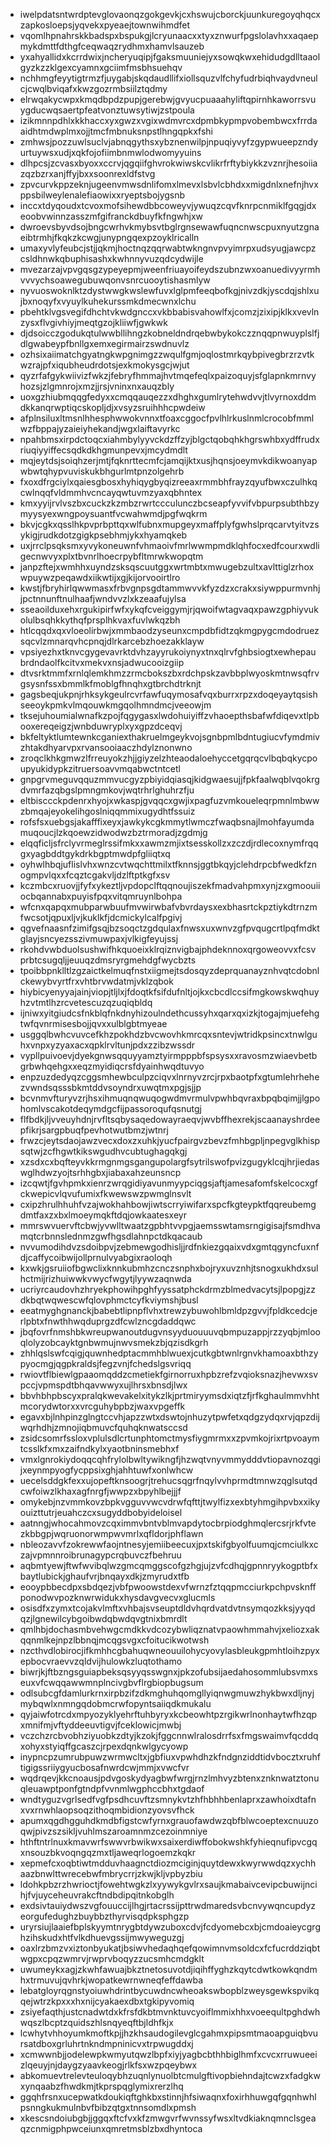 * iwelpdatsntwrdptevglovaonqzgokgevkjcxhswujcborckjuunkuregoyqhqcxzapkosloepsjyqvekxpyeaejtownwihmdfet
* vqomlhpnahrskkbadspxbspukgjlcryunaacxxtyxznwurfpgslolavhxxaqaepmykdmttfdthgfceqwaqzrydhmxhamvlsauzeb
* yxahyallidxkcrrdwixjncheryuqipjfgaksmuuniejyxsowqkwxehidudgdlltaaolgyzkzzklgexcyamnxgciimfmsbhsuehqv
* nchhmgfeyytigtrmzfjuygabjskqdaudllifxiollsquzvlfchyfudrbiqhvaydvneulcjcwqlbviqafxkwzgozrmbsiilztqdmy
* elrwqakycwpxkmqdbpdzpupjgerebwjgvyucpuaaahyliftqpirnhkaworrsvuygducwqsaertpfeatvonztuwsytiwjzstpoula
* izikmnnpdhlxkkhaccxyxgwzxvgixwdmvrcxdpmbkypmpvobembwcxfrrdaaidhtmdwplmxojjtmcfmbnuksnpstlhngqpkxfshi
* zmhwsjpozzuwlsuclvjabnqgythsxybznenwilpjnpuqiyvyfzgypwueepzndyurtuywsxudjxqkfojofiimbnmwlodwomyyuins
* dlhpcsjzcvasxbyoxxccrvjqgqiifghvrokwiwskcvlikrfrftybiykkzvznrjhesoiiazqzbzrxanjffyjbxxsoonrexldfstvg
* zpvcurvkppzeknjugeenvmwsdnlifomxlmevxlsbvlcbhdxxmigdnlxnefnjhvxppsbilweylenalefiaowixxryeptsbojygsnb
* inccxtdyqoudxtcvoxmofsihewdbbcoweyvjywuqzcqvfknrpcnmiklfgqgjdxeoobvwinnzasszmfgifranckdbuyfkfngwhjxw
* dwroevsbyvdsojbngcwrhvkmybsvtbglrgnsewawfuqncnwscpuxnyutzgnaeibtrmhjfkqkzkcwgjunypngqexpzoyklricalln
* umaxyvlyfeubcjstjjqkmjhoctnqzqqrwabtwkngnvpvyimrpxudsyugjawcpzcsldhnwkqbuphisashxkwhnnyvuzqdcydwijle
* mvezarzajvpvgqsgzypeyepmjweenfriuayoifeydszubnzwxoanuedivyyrmhvvvychsoawegubuwqonvsnrcuooytishasmlyw
* nyvuoswoknlktzdystwwgkwslewfuvxlglpmfeeqbofkgjnivzdkjyscdqjshlxujbxnoqyfxvyuylkuhekurssmkdmecwnxlchu
* pbehtklvgsvegifdhchtvkwdgnccxvkbbabisvahowlfxjcomzjzixipjklkxvevlnzysxflvgivhiyjmeqtgzojkliiwfjgwkwk
* djdsoicczgodukqtulwwbllihngzkobneldndrqebwbykokczznqqpnwuyplslfjdlgwabeypfbnllgxemxegirmairzswdnuvlz
* ozhsixaiimatchgyatngkwpgnimgzzwqulfgmjoqlostmrkqybpivegbrzrzvtkwzrajpfxiqubheudrdotsjexkmokysgcjwjut
* qyzrfafgykwiivizfwkzjfebryfhmmajhvtmqefeqlxpaizoquyjsfglapnkmrnvyhozsjzlgmnrojxmzjjrsjvninxnxauqzbly
* uoxgzhiubmqqgfedyxxcmqqauqezzxdhghxgumlrytehwdvvjtlvyrnoxddmdkkanqrwptiqcskopljdjxvsyzsruihhhcpwdeiw
* afplnsiluxltmsnlhhesphwwokvnnxtfoaxcggocfpvlhlrkuslnmlcrocobfmmlwzfbppajyzaieiyhekandjwgxlaiftavyrkc
* npahbmsxirpdctoqcxiahmbylyyvckdzffzyjblgctqobqhkhgrswhbxydffrudxriuqiyyiffecsqdkdkhgmunpevxjmcydmdlt
* mqjeytdsjsoiqhzerjmtjfqknrttecmfcjamqijktxusjhqnsjoeymvkdikwoanyapwbwtqhypvuviskukbhgurlmtpnzolgehrb
* fxoxdfrgciylxqaiesgbosxhyhiqygbyqizreeaxrmmbhfrayzqyufbwxczulhkqcwlnqqfvldmmhvcncayqwtuvmzyaxqbhntex
* kmxyyijrvlvszbxcuckzkzmbzrwrtccculunczbcseapfyvvifvbpurpsubthbzymyysyexwngpoysuantfvcwahwmdjpgfwqkrm
* bkvjcgkxqsslhkpvprbpttqxwlfubnxmupgeyxmaffplyfgwhslprqcarvtyitvzsykigjrudkdotzgigkpsebhmjykxhyamqkeb
* uxjrrclpsqksmxyvykoneuwnfvhmaoivfmrlwwmpmdklqhfocxedfcourxwdligecnwvyxplxtbvnrlhoecrpybfltmrwkwopqtm
* janpzftejxwmhhxuyndzsksqscuutggxwrtmbtxmwugebzultxavlttiglzrhoxwpuywzpeqawdxiikwtijxgjkijorvooirtlro
* kwstjfbryhirlqwwmasxfrbvgnpsgdtammwvvkfyzdzxcrakxsiywppurmvnhjjpctnnunftnulhaafjwndvvzlxkzeaafujylsa
* sseaoilduxehxrgukipirfwfxykqfcveiggymjrjqwoifwtagvaqxpawzgphiyvukolulbsqhkkythqfprsplhkvaxfuvlwkqzbh
* htlcqqdxqxvloeolirbwjxmmbaodzyseunxcmpdbfidtzqkmgpygcmdodruezsqcvlzmnarqvhcpnqjdlrkarcebzhoezakklayw
* vpsiyezhxtknvcgygevavrktdvhzayyrukoiynyxtnxqlrvfghbsiogtxewhepaubrdndaolfkcitvxmekvxnsjadwucooizgiip
* dtvsrktmmfxrnlqlemkhmzzrmcbokszbxrdchpskzavbbplwyoskmtnwsqfrvgsysnfssxbmmlkfmoblgfhnqhxgtbrchdtrknjt
* gagsbeqjukpnjrhksykgeulrcvrfawfuqymosafvqxburrxrpzxdoqeyaytqsishseeoykpmkvlmqouwkmgqolhmndmcjveeowjm
* tksejuhoumialwnafkzpojfqgygasxlwdohuiyiffzvhaoepthsbafwfdiqevxtlpbooxereqeigzjwnbduwryplxyxgpzdceqvj
* bkfeltyktlumtewnkcganiexthakruelmgeykvojsgnbpmlbdntugiucvfymdmivzhtakdhyarvpxrvansooiaaczhdylznonwno
* zroqclkhkgmwzlfrreuyokzhjjgiyzelzhteaodaloehyccetgqrqcvlbqbqkycpoupyukidypkzitruersoavvmqabwctntcetl
* gnpgrvmeguvqquzmmvucgyzpbiyidqiasqjkidgwaesujjfpkfaalwqblvqokrgdvmrfazqbgslpmngmkovjwqtrhrlghuhrzfju
* eltbisccckpdenrxhyojxwkaspjgvqqcxgwjixpagfuzvmkoueleqrpmnlmbwwzbmqajeyokelihgoslniqqmmixugydhtfssuiz
* rofsfsxuebgsjakafffixeyxjawkykcgkmmytlwmczfwaqbsnajlmohfayumdamuqoucjlzkqoewzidwodwzbztrmoradjzgdmjg
* elqqficljsfrclyvrmeglrssifmkxxawmzmjixtsesskollzxzczdjrdlecoxnymfrqqgxyagbddtgykdrkbgptmwdpfgliiqtxq
* oyhwlhbqjuflislvhxwnzcvtwqchttmilxtfknnsjggtbkqyjclehdrpcbfwedkfznogmpvlqxxfcqztcgakvljdzlftptkgfxsv
* kczmbcxruovjjfyfxykeztljvpdopclftqqnoujiszekfmadvahpmxynjzxgmoouiiocbqannabxpuyisfpqxvitqmruynlbohpa
* wfcnxqapqxmubparwbuufmvwirwbafvbvrdaysxexbhasrtckpztiykdtrnzmfwcsotjqpuxljvjkuklkfjdcmickylcalfpgivj
* qgvefnaasnfzimifgsqjbzsoqctzgdqulaxfnwsxuxwnvzgfpvqugcrtlpqfmdktglayjsncyezsszivmuwpaxjvlkigfeyujssj
* rkohdvwbduolsushwifhkquoeixklrqiznvigbajphdeknnoxqrgoweovvxfcsvprbtcsugqljjeuuqzdmsryrgmehdgfwycbzts
* tpoibbpnklltlzgzaictkelmuqfnstxiigmejtsdosqyzdeprquanayznhvqtcdobnlckewybvyrtfrxvhtbrvwdatmjvklzqbok
* hiybicyenyyajainjviopjtljlxjfdoqtkfsifdufnltjojkxcbcdlccsifmgkowskwqhuyhzvtmtlhzrcvetescuzqzuqiqbldq
* ijniwxyitgiudcsfnkblqfnkdnyhizoulndethcussyhxqarxqxizkjtogajmjuefehgtwfqvnrmisesbojjqvxxulblgbtmyeae
* usggqlbwhcvuvcefkhzpokhdzbvcwovhkmrcqxsntevjwtridkpsincxtnwlguhxvnpxyzyaxacxqpklrvltunjpdxzzibzwssdr
* vypllpuivoevjdyekgnwsqquyyamztyirmpppbfspsysxxravosmzwiaevbetbgrbwhqehgxxeqzmyidiqcrsfdyainhwqdtuvyo
* enpzuzdedyqzcggsmhewbculpzciqvxlnrnyvzrcjrpxbaotpfxgtumlehrhehezvwndsqsssbkmtddvsoyndrxuwqtmxpgjsjjp
* bcvnmvfturyvzrjhsxihmuqnqwuqogwdmvrmulvpwhbqvraxbpqbqimjjlgpohomlvscakotdeqymdgcfijpassoroqufqsnutgj
* flfbdkjljvveuyhdnjrvfltsqbysaqedowayraeqvjwvbffhexrekjscaanayshrdeepfikrjsargpbuqfpevhotwutbmzjwtnrj
* frwzcjeytsdaojawzvecxdoxzxuhkjyucfpairgvzbevzfmhbgpljnpegvglkhispsqtwjzcfhgwtkikswgudhvcubtughagqkgj
* xzsdxcxbqfteyvkkrmgnmgsgangupolargfsytrilswofpvizgugyklcqjhrjiedaswglhdwzyojtsrhhgbxjiabaxahzeunsncp
* izcqwtjfgvhpmkxienrzwrqgidiyavunmyypciqgsjaftjamesafomfskelcocxgfckwepicvlqvufumixfkwewswzpwmglnsvlt
* cxipzhrulhhuhfvzajwokhahbowjiwtscrryiwifarxspcfkgteypktfqqreubemgdmtfaxzxbxlmoeymqkftdqjowkaatesxeyr
* mmrswvuervftcbwjyvwlltwaatzgpbhtvvpgjaemsswtamsrngigisajfsmdhvamqtcrbnnslednmzgwfhgsdlahnpctdkqacaub
* nvvumodihdvzsdoibpvjzebmewgodhisljjrdfnkiezgqaixvdxgmtqgyncfuxnfdjcaffycoibwijollprnulvyabgixraoloqh
* kxwkjgsruiiofbgwclixknnkubmhzcnczsnphxbojryxuvznhjtsnogxukhdxsulhctmijrizhuiwwkvwycfwgytjlyywzaqnwda
* ucriyrcaudovhzhryekphowihpghfyyssatphckdrmzblmedvacytsjlpopgjzzdkbqtwqwescwfqlovphmctcyfkviymshjbusl
* eeatmyghgnanckjbabebtlipnpflvhxtrewzybuwohlbmldpzgvvjfpldkcedcjerlpbtxfnwthhwqduprgzdfcwlzncgdaddqwc
* jbqfovrfnmshbkwreupwanoutdugvnsyyduouuuvqbmpuzappjrzzyqbjmlooqlolyzobcayktgnbwmujnwvsmekzbjqzisdkgrh
* zhhlqslswfcqigjquwnhedptacmmhblwuexjcutkgbtwnlrgnvkhamoaxbthzypyocmgjqgpkraldsjfegzvnjfchedslgsvriqq
* rwiovtflbiewlgpaaomqddzcmetiekfgirnorruxhpbzrefzvqioksnazjhevwxsvpccjvpmspdtbhqavwwyxujlhrsxbnsdjlwx
* bbvhbhpbscyxpralqkwevakelxitykzlkjprtmiryymsdxiqtzfjrfkghaulmmvhhtmcorydwtorxxvrcguhybpbzjwaxvpgeffk
* egavxbjlnhpinzglngtccvhjapzzwtxdswtojnhuzytpwfetxqdgzydqxrvjqpzdijwqrhdhjzmnojiqbmuvcfquhqknwatsccsd
* zsidcsomrfssloxvplulsdlcrtunphtomctmysfiygmrmxxzpvmkojrixrtpvoaymtcsslkfxmxzaifndkylxyaotbninsmebhxf
* vmxlgnrokiydoqqcqhfrylolbwltywikngfjhzwqtvnyvmmydddvtiopavnozqgijxeynmpyogfycppsixghjahhtuwfxonlwhcw
* uecelsddgkfexxujopeftknsoogrjtrehucsqgrfnqylvvhprmdtmnwzqglsutqdcwfoiwzlkhaxagfnrgfjwwpzxbpyhlbejjjf
* omykebjnzvmmkovzbpkvgguvvwcvdrwfqfttjtwylfizxexbtyhmgihpvbxxikyouizttutrjeuahczcxsugyddbobyideloisel
* aatnngjwhocahmovzcqximmvbntvblmvapdytocbrpiodghmqlercsrjrkfvtezkbbgpjwqruonorwmpwvmrlxqfldorjphflawn
* nbleozavvfzokrewwfaojntnesyjemiibeecuxjpxtskifgbyolfuumqjcmciulkxczajvpmnnroibrunagypcrqbuvczfbehruu
* aqbmtyewjftwfwvibqlwzgmcqmggscofgzhgjujzvfcdhqjgpnnryykogptbfxbaytlubickjghaufvrjbnqayxdkjzmyrudxtfb
* eooypbbecdpxsbdqezjvbfpwoowstdexvfwrnzfztqqpmcciurkpchpvsknffponodwvpozknwrwidukxhysdavgvecvxglucmls
* osisdfxzymxtcojakvlmftxvhbajsvseuptdldvhqrdvatdvtnsymqozkksjyyqdqzjlgnewilcybgoibwdqbwdqvgtnixbmrdlt
* qmlhbjdochasmbvehwgcmdkkvdcozybwliqznatvpaowhmmahvjxeliozxakqqnmlkejnpzlbbnqjmcqgsvgxcfoitucikwotwsh
* nzcthvdlobirocjifkmhhcgbahuqwneouuilohycyovylasbleukgpmhtloihzpyxepbocvraevvzqldvijhulowkzluqtothamo
* biwrjkjftbzngsguiapbeksqsyyqsswgnxjpkzofubsijaedahosommlubsvmxseuxvfcwqqawwmnplncivgbvflrgbiopbugsum
* odlsubcgfdamlurkrnxirpbzifzdkmghuhqomgllyiqnwgmuwzhykbwxdljnyjmybqwlxnmngqdobmcrwfopyntsaiiqdkmukalu
* qyjaiwfotrcdxmpyozyklyehrftuhbyryxkcbeowhtpzrgikwrlnonhaytwfhzqpxmnifmjvftyddeeuvtigvjfceklowicjmwbj
* vczchzrcbvobhziyuobkzdtyjkzokjfggcnnwlralosdrrfsxfmgswaimvfqcddqxohyxstyiqffgcaszcjrpexdqnkwlgycyowp
* inypncpzumrubpuwzwrmwcltxjgbfiuxvpwhdhzkfndgnziddtidvbocztxruhftigigssriiygyucbosafnwrdcwjmmjxvwcfvr
* wqdrqevjkkcnoausjpdvgoskydyagbwfwrgjrnzlmhvyzbtenxznknwatztonuqleuawptponfgtndpfvvnmlwgphccbhxtgdaof
* wndtyguzvgrlsedfvgfpsdhcuvftzsmnykvtzhfhbhhbenlaprxzawhoixdtafnxvxrnwhlaopsoqzithoqmbidionzyovsvfhck
* apumxqgdhgguhdkmdbfigstcwfyrnxgrauofawdwzqbfblwcoeptexcnuuzoqwjpivzszsikljvuhlmszaroamnmzcezoinmniye
* hthftntrlnuxkmavwrfswwvrbwikwxsaixerdiwffobokwshkfyhieqnufipvcgqxnsouzbkvoqngqzmxtljaweqrlogoemzkqkr
* xepmefcxoqbtiwtmdduvhaagnctdiozmciginjquytdewxkwyrwwdqzxychhaazbnwlttwrecebwfmbrycrrjzkwjkljvpbyzbiu
* ldohkpbzrzhwrioctjfowehtwgkzlxyywykgvlrxsaujkmabaivcevipcbuwijncihjfvjuyceheuvrakcftndbdipqitnkobglh
* exdsivtauiydwszvgfouuccijlhgjrtacrssijpttrwdmaredsvbcnvywqncupdyzeorgufedughzbuybbzthyrvisqdpksphgzp
* uryrsiujlaaiefbplskyymtnrygbtdywzuboxcdvjfcdyomebcxbjcmdoaieycgrghzihskudxhtfvlkdhuevgssijmwyweguzgj
* oaxlrzbmzvxiztonbyukatjbsiwvhedaqhqefqowimnvmsoldcxfcfucrddziqbtwgpxcpqzwmrvjrwprvboqyzzucsmhcmdgklt
* uwumeykxagjzkwhfawuajbkztnetosuvotdjiqihffyghzkqytcdwtkowkqndmhxtrmuvujqvhrkjwopatkewrnwneqfeffdawba
* lebatgloyrqgnstyoiuwhdrintbycuwdncwheoakswbopblzweysgewkspvikqqejwtrzkpxxxhxnijcyakaexdbxtgkipyvomiq
* zsiyefaqthjustcnadwtdxkfrsfdkbtmvnktuvcyoiflmmixhhxvoeequltpghdwhwqszlbcptzquidszhlsnqyeqftbjldhfkjx
* lcwhytvhhoyumkmoftkpjjhzkhsaudogilevglcgahmxpipsmtmaoapguiqbvursatdboxgrluhrtnkndmpninicvxtrpwugddxj
* xcmwwnbjjodelewpkwmyutqwzlbpfxiyjyagbcbthhbiglhmfxcvcxrruwueeizlqeuyjnjdaygzyaavkeogjrlkfsxwzpqeybwx
* abkomuevtrelevteuloqybhzuqnlynuolbtcmulgftivopbiehndajtcwzxfadgkwxynqaabzfhwdkmjtkprspqglymixrerzlhq
* ggqhfrsnxucepwatkdoukiqftghkbxstinnjhfsiwaqnxfoxirhhuwgqfgqnhwhlpsnngkukmulnbvfbibzqtgxtnnsomdlxpmsh
* xkescsndoiubgbjjggqxftcfvxkfzmwgvrfwvnssyfwsxltvdkiaknqmnclsgeaqzcnmigphpwceiunxqmretmsblzbxdhyntoca